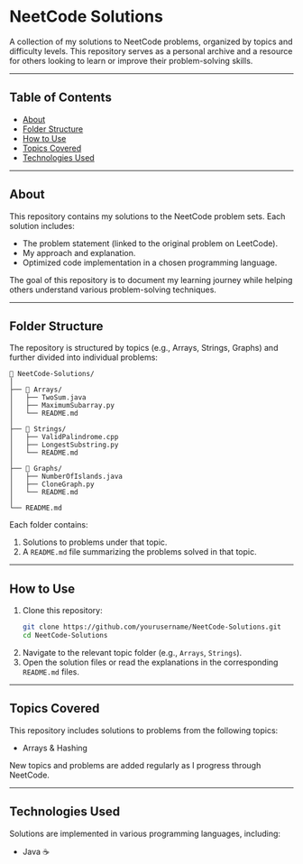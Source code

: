 # **NeetCode Solutions**

A collection of my solutions to NeetCode problems, organized by topics and difficulty levels. This repository serves as a personal archive and a resource for others looking to learn or improve their problem-solving skills.

---

## **Table of Contents**
- [About](#about)
- [Folder Structure](#folder-structure)
- [How to Use](#how-to-use)
- [Topics Covered](#topics-covered)
- [Technologies Used](#technologies-used)
---

## **About**
This repository contains my solutions to the NeetCode problem sets. Each solution includes:
- The problem statement (linked to the original problem on LeetCode).
- My approach and explanation.
- Optimized code implementation in a chosen programming language.

The goal of this repository is to document my learning journey while helping others understand various problem-solving techniques.

---

## **Folder Structure**
The repository is structured by topics (e.g., Arrays, Strings, Graphs) and further divided into individual problems:

```
📂 NeetCode-Solutions/
│
├── 📂 Arrays/
│   ├── TwoSum.java
│   ├── MaximumSubarray.py
│   └── README.md
│
├── 📂 Strings/
│   ├── ValidPalindrome.cpp
│   ├── LongestSubstring.py
│   └── README.md
│
├── 📂 Graphs/
│   ├── NumberOfIslands.java
│   ├── CloneGraph.py
│   └── README.md
│
└── README.md
```

Each folder contains:
1. Solutions to problems under that topic.
2. A `README.md` file summarizing the problems solved in that topic.

---

## **How to Use**
1. Clone this repository:
   ```bash
   git clone https://github.com/yourusername/NeetCode-Solutions.git
   cd NeetCode-Solutions
   ```
2. Navigate to the relevant topic folder (e.g., `Arrays`, `Strings`).
3. Open the solution files or read the explanations in the corresponding `README.md` files.

---

## **Topics Covered**
This repository includes solutions to problems from the following topics:
- Arrays & Hashing

New topics and problems are added regularly as I progress through NeetCode.

---

## **Technologies Used**
Solutions are implemented in various programming languages, including:
- Java ☕️
